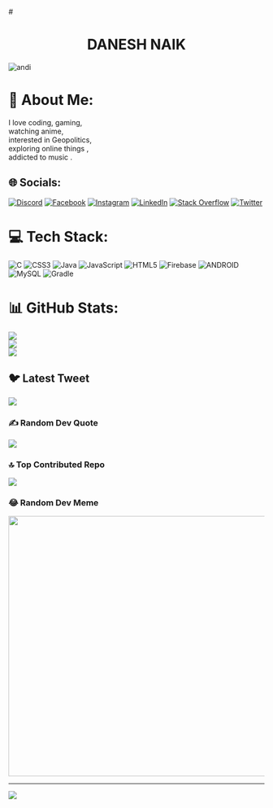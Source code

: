 #<h1 style="text-align:center;">DANESH NAIK</h1>
![andi](https://user-images.githubusercontent.com/99582894/223039787-84c9cd79-b51e-4d47-a789-91105b8250db.gif)
# 💫 About Me:
I love coding, gaming, <br>watching anime,<br> interested in Geopolitics,<br> exploring online things ,<br> addicted to music .


## 🌐 Socials:
[![Discord](https://img.shields.io/badge/Discord-%237289DA.svg?logo=discord&logoColor=white)](https://discord.gg/https://discord.gg/8FAKbgGrdS) [![Facebook](https://img.shields.io/badge/Facebook-%231877F2.svg?logo=Facebook&logoColor=white)](https://facebook.com/https://www.facebook.com/danu.naik.505) [![Instagram](https://img.shields.io/badge/Instagram-%23E4405F.svg?logo=Instagram&logoColor=white)](https://instagram.com/https://www.instagram.com/danu_0002/) [![LinkedIn](https://img.shields.io/badge/LinkedIn-%230077B5.svg?logo=linkedin&logoColor=white)](https://linkedin.com/in/https://www.linkedin.com/in/danesh-naik-74852a1b4/) [![Stack Overflow](https://img.shields.io/badge/-Stackoverflow-FE7A16?logo=stack-overflow&logoColor=white)](https://stackoverflow.com/users/20806167) [![Twitter](https://img.shields.io/badge/Twitter-%231DA1F2.svg?logo=Twitter&logoColor=white)](https://twitter.com/https://twitter.com/danesh200002) 

# 💻 Tech Stack:
![C](https://img.shields.io/badge/c-%2300599C.svg?style=for-the-badge&logo=c&logoColor=white) ![CSS3](https://img.shields.io/badge/css3-%231572B6.svg?style=for-the-badge&logo=css3&logoColor=white) ![Java](https://img.shields.io/badge/java-%23ED8B00.svg?style=for-the-badge&logo=java&logoColor=white) ![JavaScript](https://img.shields.io/badge/javascript-%23323330.svg?style=for-the-badge&logo=javascript&logoColor=%23F7DF1E) ![HTML5](https://img.shields.io/badge/html5-%23E34F26.svg?style=for-the-badge&logo=html5&logoColor=white) ![Firebase](https://img.shields.io/badge/firebase-%23039BE5.svg?style=for-the-badge&logo=firebase) ![ANDROID](https://img.shields.io/badge/android-%2320232a.svg?style=for-the-badge&logo=android&logoColor=%a4c639) ![MySQL](https://img.shields.io/badge/mysql-%2300f.svg?style=for-the-badge&logo=mysql&logoColor=white) ![Gradle](https://img.shields.io/badge/Gradle-02303A.svg?style=for-the-badge&logo=Gradle&logoColor=white)
# 📊 GitHub Stats:
![](https://github-readme-stats.vercel.app/api?username=danu20002&theme=dark&hide_border=false&include_all_commits=true&count_private=true)<br/>
![](https://github-readme-streak-stats.herokuapp.com/?user=danu20002&theme=dark&hide_border=false)<br/>
![](https://github-readme-stats.vercel.app/api/top-langs/?username=danu20002&theme=dark&hide_border=false&include_all_commits=true&count_private=true&layout=compact)

## 🐦 Latest Tweet
[![](https://gtce.itsvg.in/api?username=https://twitter.com/danesh200002)](https://github.com/VishwaGauravIn/github-twitter-card-embed)

### ✍️ Random Dev Quote
![](https://quotes-github-readme.vercel.app/api?type=horizontal&theme=radical)

### 🔝 Top Contributed Repo
![](https://github-contributor-stats.vercel.app/api?username=danu20002&limit=5&theme=dark&combine_all_yearly_contributions=true)

### 😂 Random Dev Meme
<img src="https://rm.up.railway.app/" width="512px"/>

---
[![](https://visitcount.itsvg.in/api?id=danu20002&icon=1&color=0)](https://visitcount.itsvg.in)

<!-- Proudly created with GPRM ( https://gprm.itsvg.in ) -->
